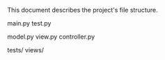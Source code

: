This document describes the project's file structure.

main.py
test.py

model.py
view.py
controller.py

tests/
views/

